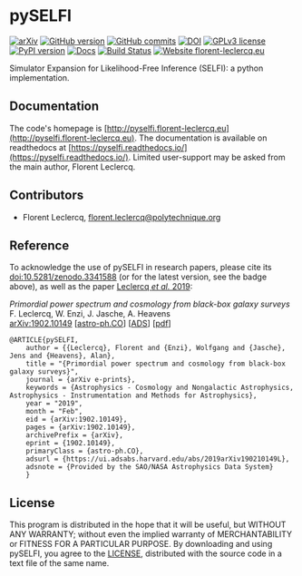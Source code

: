 # pySELFI #

[![arXiv](https://img.shields.io/badge/astro--ph.CO-arxiv%3A1902.10149-B31B1B.svg?style=flat)](https://arxiv.org/abs/1902.10149)
[![GitHub version](https://img.shields.io/github/tag/florent-leclercq/pyselfi.svg?label=version)](https://github.com/florent-leclercq/pyselfi)
[![GitHub commits](https://img.shields.io/github/commits-since/florent-leclercq/pyselfi/v1.1.svg)](https://github.com/florent-leclercq/pyselfi/commits)
[![DOI](https://zenodo.org/badge/197575311.svg)](https://zenodo.org/badge/latestdoi/197575311)
[![GPLv3 license](https://img.shields.io/badge/License-GPLv3-blue.svg)](https://github.com/florent-leclercq/pyselfi/blob/master/LICENSE)
[![PyPI version](https://badge.fury.io/py/pyselfi.svg)](https://badge.fury.io/py/pyselfi)
[![Docs](https://readthedocs.org/projects/pyselfi/badge/)](http://pyselfi.readthedocs.io/en/latest/)
[![Build Status](https://travis-ci.com/florent-leclercq/pyselfi.svg?branch=master)](https://travis-ci.com/florent-leclercq/pyselfi)
[![Website florent-leclercq.eu](https://img.shields.io/website-up-down-green-red/http/pyselfi.florent-leclercq.eu.svg)](http://pyselfi.florent-leclercq.eu/)

Simulator Expansion for Likelihood-Free Inference (SELFI): a python implementation.

## Documentation ##

The code's homepage is [http://pyselfi.florent-leclercq.eu](http://pyselfi.florent-leclercq.eu). The documentation is available on readthedocs at [https://pyselfi.readthedocs.io/](https://pyselfi.readthedocs.io/). Limited user-support may be asked from the main author, Florent Leclercq.

## Contributors ##

* Florent Leclercq, florent.leclercq@polytechnique.org  

## Reference ##

To acknowledge the use of pySELFI in research papers, please cite its [doi:10.5281/zenodo.3341588](https://doi.org/10.5281/zenodo.3341588) (or for the latest version, see the badge above), as well as the paper <a href="https://arxiv.org/abs/1902.10149" target="blank">Leclercq <i>et al.</i> 2019</a>: 

*Primordial power spectrum and cosmology from black-box galaxy surveys*<br/>
F. Leclercq, W. Enzi, J. Jasche, A. Heavens<br/>
<a href="http://arxiv.org/abs/1902.10149" target="blank">arXiv:1902.10149</a> [<a href="http://arxiv.org/abs/1902.10149" target="blank">astro-ph.CO</a>] [<a href="https://ui.adsabs.harvard.edu/?#abs/2019arXiv190210149L" target="blank">ADS</a>] [<a href="http://arxiv.org/pdf/1902.10149" class="document" target="blank">pdf</a>]

    @ARTICLE{pySELFI,
        author = {{Leclercq}, Florent and {Enzi}, Wolfgang and {Jasche}, Jens and {Heavens}, Alan},
        title = "{Primordial power spectrum and cosmology from black-box galaxy surveys}",
        journal = {arXiv e-prints},
        keywords = {Astrophysics - Cosmology and Nongalactic Astrophysics, Astrophysics - Instrumentation and Methods for Astrophysics},
        year = "2019",
        month = "Feb",
        eid = {arXiv:1902.10149},
        pages = {arXiv:1902.10149},
        archivePrefix = {arXiv},
        eprint = {1902.10149},
        primaryClass = {astro-ph.CO},
        adsurl = {https://ui.adsabs.harvard.edu/abs/2019arXiv190210149L},
        adsnote = {Provided by the SAO/NASA Astrophysics Data System}
        }

## License ##

This program is distributed in the hope that it will be useful, but WITHOUT ANY WARRANTY; without even the implied warranty of MERCHANTABILITY or FITNESS FOR A PARTICULAR PURPOSE. By downloading and using pySELFI, you agree to the [LICENSE](LICENSE), distributed with the source code in a text file of the same name.
